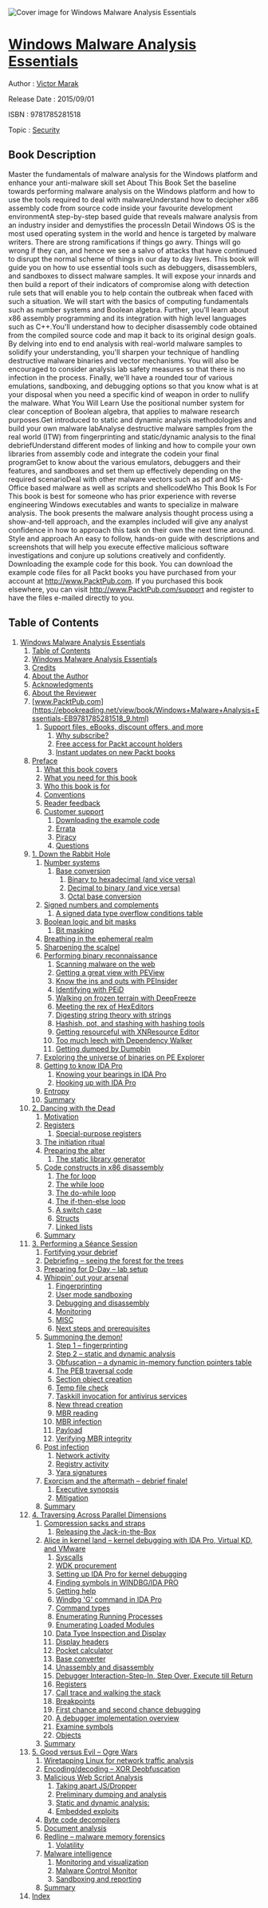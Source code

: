 ![Cover image for Windows Malware Analysis Essentials](https://imgdetail.ebookreading.net/cover/cover/security/EB9781785281518.jpg)

[Windows Malware Analysis Essentials](https://ebookreading.net/view/book/Windows+Malware+Analysis+Essentials-EB9781785281518_1.html "Windows Malware Analysis Essentials")
====================================================================================================================

Author : [Victor Marak](https://ebookreading.net/search/author/Victor+Marak)

Release Date : 2015/09/01

ISBN : 9781785281518

Topic : [Security](https://ebookreading.net/search/category/security)

Book Description
-----------------

 Master the fundamentals of malware analysis for the Windows platform and enhance your anti-malware skill set
About This Book
Set the baseline towards performing malware analysis on the Windows platform and how to use the tools required to deal with malwareUnderstand how to decipher x86 assembly code from source code inside your favourite development environmentA step-by-step based guide that reveals malware analysis from an industry insider and demystifies the processIn Detail
Windows OS is the most used operating system in the world and hence is targeted by malware writers. There are strong ramifications if things go awry. Things will go wrong if they can, and hence we see a salvo of attacks that have continued to disrupt the normal scheme of things in our day to day lives. This book will guide you on how to use essential tools such as debuggers, disassemblers, and sandboxes to dissect malware samples. It will expose your innards and then build a report of their indicators of compromise along with detection rule sets that will enable you to help contain the outbreak when faced with such a situation.
We will start with the basics of computing fundamentals such as number systems and Boolean algebra. Further, you'll learn about x86 assembly programming and its integration with high level languages such as C++.You'll understand how to decipher disassembly code obtained from the compiled source code and map it back to its original design goals.
By delving into end to end analysis with real-world malware samples to solidify your understanding, you'll sharpen your technique of handling destructive malware binaries and vector mechanisms. You will also be encouraged to consider analysis lab safety measures so that there is no infection in the process.
Finally, we'll have a rounded tour of various emulations, sandboxing, and debugging options so that you know what is at your disposal when you need a specific kind of weapon in order to nullify the malware.
What You Will Learn
Use the positional number system for clear conception of Boolean algebra, that applies to malware research purposes.Get introduced to static and dynamic analysis methodologies and build your own malware labAnalyse destructive malware samples from the real world (ITW) from fingerprinting and static/dynamic analysis to the final debriefUnderstand different modes of linking and how to compile your own libraries from assembly code and integrate the codein your final programGet to know about the various emulators, debuggers and their features, and sandboxes and set them up effectively depending on the required scenarioDeal with other malware vectors such as pdf and MS-Office based malware as well as scripts and shellcodeWho This Book Is For
This book is best for someone who has prior experience with reverse engineering Windows executables and wants to specialize in malware analysis. The book presents the malware analysis thought process using a show-and-tell approach, and the examples included will give any analyst confidence in how to approach this task on their own the next time around.
Style and approach
An easy to follow, hands-on guide with descriptions and screenshots that will help you execute effective malicious software investigations and conjure up solutions creatively and confidently.
Downloading the example code for this book. You can download the example code files for all Packt books you have purchased from your account at http://www.PacktPub.com. If you purchased this book elsewhere, you can visit http://www.PacktPub.com/support and register to have the files e-mailed directly to you.
              
Table of Contents
-----------------

1. [Windows Malware Analysis Essentials](https://ebookreading.net/view/book/Windows+Malware+Analysis+Essentials-EB9781785281518_3.html)
    1. [Table of Contents](https://ebookreading.net/view/book/Windows+Malware+Analysis+Essentials-EB9781785281518_2.html)
    1. [Windows Malware Analysis Essentials](https://ebookreading.net/view/book/Windows+Malware+Analysis+Essentials-EB9781785281518_4.html)
    1. [Credits](https://ebookreading.net/view/book/Windows+Malware+Analysis+Essentials-EB9781785281518_5.html)
    1. [About the Author](https://ebookreading.net/view/book/Windows+Malware+Analysis+Essentials-EB9781785281518_6.html)
    1. [Acknowledgments](https://ebookreading.net/view/book/Windows+Malware+Analysis+Essentials-EB9781785281518_7.html)
    1. [About the Reviewer](https://ebookreading.net/view/book/Windows+Malware+Analysis+Essentials-EB9781785281518_8.html)
    1. [www.PacktPub.com](https://ebookreading.net/view/book/Windows+Malware+Analysis+Essentials-EB9781785281518_9.html)
        1. [Support files, eBooks, discount offers, and more](https://ebookreading.net/view/book/Windows+Malware+Analysis+Essentials-EB9781785281518_9.html#ch00lvl1sec01)
            1. [Why subscribe?](https://ebookreading.net/view/book/Windows+Malware+Analysis+Essentials-EB9781785281518_9.html#ch00lvl2sec01)
            1. [Free access for Packt account holders](https://ebookreading.net/view/book/Windows+Malware+Analysis+Essentials-EB9781785281518_9.html#ch00lvl2sec02)
            1. [Instant updates on new Packt books](https://ebookreading.net/view/book/Windows+Malware+Analysis+Essentials-EB9781785281518_9.html#ch00lvl2sec03)
    1. [Preface](https://ebookreading.net/view/book/Windows+Malware+Analysis+Essentials-EB9781785281518_10.html)
        1. [What this book covers](https://ebookreading.net/view/book/Windows+Malware+Analysis+Essentials-EB9781785281518_10.html#ch00lvl1sec02)
        1. [What you need for this book](https://ebookreading.net/view/book/Windows+Malware+Analysis+Essentials-EB9781785281518_11.html)
        1. [Who this book is for](https://ebookreading.net/view/book/Windows+Malware+Analysis+Essentials-EB9781785281518_13.html)
        1. [Conventions](https://ebookreading.net/view/book/Windows+Malware+Analysis+Essentials-EB9781785281518_14.html)
        1. [Reader feedback](https://ebookreading.net/view/book/Windows+Malware+Analysis+Essentials-EB9781785281518_15.html)
        1. [Customer support](https://ebookreading.net/view/book/Windows+Malware+Analysis+Essentials-EB9781785281518_16.html)
            1. [Downloading the example code](https://ebookreading.net/view/book/Windows+Malware+Analysis+Essentials-EB9781785281518_16.html#ch00lvl2sec04)
            1. [Errata](https://ebookreading.net/view/book/Windows+Malware+Analysis+Essentials-EB9781785281518_16.html#ch00lvl2sec05)
            1. [Piracy](https://ebookreading.net/view/book/Windows+Malware+Analysis+Essentials-EB9781785281518_16.html#ch00lvl2sec06)
            1. [Questions](https://ebookreading.net/view/book/Windows+Malware+Analysis+Essentials-EB9781785281518_16.html#ch00lvl2sec07)
    1. [1. Down the Rabbit Hole](https://ebookreading.net/view/book/Windows+Malware+Analysis+Essentials-EB9781785281518_17.html)
        1. [Number systems](https://ebookreading.net/view/book/Windows+Malware+Analysis+Essentials-EB9781785281518_17.html#ch01lvl1sec08)
            1. [Base conversion](https://ebookreading.net/view/book/Windows+Malware+Analysis+Essentials-EB9781785281518_17.html#ch01lvl2sec08)
                1. [Binary to hexadecimal (and vice versa)](https://ebookreading.net/view/book/Windows+Malware+Analysis+Essentials-EB9781785281518_17.html#ch01lvl3sec01)
                1. [Decimal to binary (and vice versa)](https://ebookreading.net/view/book/Windows+Malware+Analysis+Essentials-EB9781785281518_17.html#ch01lvl3sec02)
                1. [Octal base conversion](https://ebookreading.net/view/book/Windows+Malware+Analysis+Essentials-EB9781785281518_17.html#ch01lvl3sec03)
        1. [Signed numbers and complements](https://ebookreading.net/view/book/Windows+Malware+Analysis+Essentials-EB9781785281518_18.html)
            1. [A signed data type overflow conditions table](https://ebookreading.net/view/book/Windows+Malware+Analysis+Essentials-EB9781785281518_18.html#ch01lvl2sec09)
        1. [Boolean logic and bit masks](https://ebookreading.net/view/book/Windows+Malware+Analysis+Essentials-EB9781785281518_19.html)
            1. [Bit masking](https://ebookreading.net/view/book/Windows+Malware+Analysis+Essentials-EB9781785281518_19.html#ch01lvl2sec10)
        1. [Breathing in the ephemeral realm](https://ebookreading.net/view/book/Windows+Malware+Analysis+Essentials-EB9781785281518_20.html)
        1. [Sharpening the scalpel](https://ebookreading.net/view/book/Windows+Malware+Analysis+Essentials-EB9781785281518_21.html)
        1. [Performing binary reconnaissance](https://ebookreading.net/view/book/Windows+Malware+Analysis+Essentials-EB9781785281518_22.html)
            1. [Scanning malware on the web](https://ebookreading.net/view/book/Windows+Malware+Analysis+Essentials-EB9781785281518_22.html#ch01lvl2sec11)
            1. [Getting a great view with PEView](https://ebookreading.net/view/book/Windows+Malware+Analysis+Essentials-EB9781785281518_22.html#ch01lvl2sec12)
            1. [Know the ins and outs with PEInsider](https://ebookreading.net/view/book/Windows+Malware+Analysis+Essentials-EB9781785281518_22.html#ch01lvl2sec13)
            1. [Identifying with PEiD](https://ebookreading.net/view/book/Windows+Malware+Analysis+Essentials-EB9781785281518_22.html#ch01lvl2sec14)
            1. [Walking on frozen terrain with DeepFreeze](https://ebookreading.net/view/book/Windows+Malware+Analysis+Essentials-EB9781785281518_22.html#ch01lvl2sec15)
            1. [Meeting the rex of HexEditors](https://ebookreading.net/view/book/Windows+Malware+Analysis+Essentials-EB9781785281518_22.html#ch01lvl2sec16)
            1. [Digesting string theory with strings](https://ebookreading.net/view/book/Windows+Malware+Analysis+Essentials-EB9781785281518_22.html#ch01lvl2sec17)
            1. [Hashish, pot, and stashing with hashing tools](https://ebookreading.net/view/book/Windows+Malware+Analysis+Essentials-EB9781785281518_22.html#ch01lvl2sec18)
            1. [Getting resourceful with XNResource Editor](https://ebookreading.net/view/book/Windows+Malware+Analysis+Essentials-EB9781785281518_22.html#ch01lvl2sec19)
            1. [Too much leech with Dependency Walker](https://ebookreading.net/view/book/Windows+Malware+Analysis+Essentials-EB9781785281518_22.html#ch01lvl2sec20)
            1. [Getting dumped by Dumpbin](https://ebookreading.net/view/book/Windows+Malware+Analysis+Essentials-EB9781785281518_22.html#ch01lvl2sec21)
        1. [Exploring the universe of binaries on PE Explorer](https://ebookreading.net/view/book/Windows+Malware+Analysis+Essentials-EB9781785281518_23.html)
        1. [Getting to know IDA Pro](https://ebookreading.net/view/book/Windows+Malware+Analysis+Essentials-EB9781785281518_0.html)
            1. [Knowing your bearings in IDA Pro](https://ebookreading.net/view/book/Windows+Malware+Analysis+Essentials-EB9781785281518_0.html#ch01lvl2sec22)
            1. [Hooking up with IDA Pro](https://ebookreading.net/view/book/Windows+Malware+Analysis+Essentials-EB9781785281518_0.html#ch01lvl2sec23)
        1. [Entropy](https://ebookreading.net/view/book/Windows+Malware+Analysis+Essentials-EB9781785281518_24.html)
        1. [Summary](https://ebookreading.net/view/book/Windows+Malware+Analysis+Essentials-EB9781785281518_25.html)
    1. [2. Dancing with the Dead](https://ebookreading.net/view/book/Windows+Malware+Analysis+Essentials-EB9781785281518_26.html)
        1. [Motivation](https://ebookreading.net/view/book/Windows+Malware+Analysis+Essentials-EB9781785281518_26.html#ch02lvl1sec18)
        1. [Registers](https://ebookreading.net/view/book/Windows+Malware+Analysis+Essentials-EB9781785281518_27.html)
            1. [Special-purpose registers](https://ebookreading.net/view/book/Windows+Malware+Analysis+Essentials-EB9781785281518_27.html#ch02lvl2sec24)
        1. [The initiation ritual](https://ebookreading.net/view/book/Windows+Malware+Analysis+Essentials-EB9781785281518_28.html)
        1. [Preparing the alter](https://ebookreading.net/view/book/Windows+Malware+Analysis+Essentials-EB9781785281518_29.html)
            1. [The static library generator](https://ebookreading.net/view/book/Windows+Malware+Analysis+Essentials-EB9781785281518_29.html#ch02lvl2sec25)
        1. [Code constructs in x86 disassembly](https://ebookreading.net/view/book/Windows+Malware+Analysis+Essentials-EB9781785281518_30.html)
            1. [The for loop](https://ebookreading.net/view/book/Windows+Malware+Analysis+Essentials-EB9781785281518_30.html#ch02lvl2sec26)
            1. [The while loop](https://ebookreading.net/view/book/Windows+Malware+Analysis+Essentials-EB9781785281518_30.html#ch02lvl2sec27)
            1. [The do-while loop](https://ebookreading.net/view/book/Windows+Malware+Analysis+Essentials-EB9781785281518_30.html#ch02lvl2sec28)
            1. [The if-then-else loop](https://ebookreading.net/view/book/Windows+Malware+Analysis+Essentials-EB9781785281518_30.html#ch02lvl2sec29)
            1. [A switch case](https://ebookreading.net/view/book/Windows+Malware+Analysis+Essentials-EB9781785281518_30.html#ch02lvl2sec30)
            1. [Structs](https://ebookreading.net/view/book/Windows+Malware+Analysis+Essentials-EB9781785281518_30.html#ch02lvl2sec31)
            1. [Linked lists](https://ebookreading.net/view/book/Windows+Malware+Analysis+Essentials-EB9781785281518_30.html#ch02lvl2sec32)
        1. [Summary](https://ebookreading.net/view/book/Windows+Malware+Analysis+Essentials-EB9781785281518_31.html)
    1. [3. Performing a Séance Session](https://ebookreading.net/view/book/Windows+Malware+Analysis+Essentials-EB9781785281518_32.html)
        1. [Fortifying your debrief](https://ebookreading.net/view/book/Windows+Malware+Analysis+Essentials-EB9781785281518_32.html#ch03lvl1sec24)
        1. [Debriefing – seeing the forest for the trees](https://ebookreading.net/view/book/Windows+Malware+Analysis+Essentials-EB9781785281518_34.html)
        1. [Preparing for D-Day – lab setup](https://ebookreading.net/view/book/Windows+Malware+Analysis+Essentials-EB9781785281518_0.html)
        1. [Whippin&#39; out your arsenal](https://ebookreading.net/view/book/Windows+Malware+Analysis+Essentials-EB9781785281518_35.html)
            1. [Fingerprinting](https://ebookreading.net/view/book/Windows+Malware+Analysis+Essentials-EB9781785281518_35.html#ch03lvl2sec33)
            1. [User mode sandboxing](https://ebookreading.net/view/book/Windows+Malware+Analysis+Essentials-EB9781785281518_35.html#ch03lvl2sec34)
            1. [Debugging and disassembly](https://ebookreading.net/view/book/Windows+Malware+Analysis+Essentials-EB9781785281518_35.html#ch03lvl2sec35)
            1. [Monitoring](https://ebookreading.net/view/book/Windows+Malware+Analysis+Essentials-EB9781785281518_35.html#ch03lvl2sec36)
            1. [MISC](https://ebookreading.net/view/book/Windows+Malware+Analysis+Essentials-EB9781785281518_35.html#ch03lvl2sec37)
            1. [Next steps and prerequisites](https://ebookreading.net/view/book/Windows+Malware+Analysis+Essentials-EB9781785281518_35.html#ch03lvl2sec38)
        1. [Summoning the demon!](https://ebookreading.net/view/book/Windows+Malware+Analysis+Essentials-EB9781785281518_37.html)
            1. [Step 1 – fingerprinting](https://ebookreading.net/view/book/Windows+Malware+Analysis+Essentials-EB9781785281518_37.html#ch03lvl2sec39)
            1. [Step 2 – static and dynamic analysis](https://ebookreading.net/view/book/Windows+Malware+Analysis+Essentials-EB9781785281518_37.html#ch03lvl2sec40)
            1. [Obfuscation – a dynamic in-memory function pointers table](https://ebookreading.net/view/book/Windows+Malware+Analysis+Essentials-EB9781785281518_37.html#ch03lvl2sec41)
            1. [The PEB traversal code](https://ebookreading.net/view/book/Windows+Malware+Analysis+Essentials-EB9781785281518_37.html#ch03lvl2sec42)
            1. [Section object creation](https://ebookreading.net/view/book/Windows+Malware+Analysis+Essentials-EB9781785281518_37.html#ch03lvl2sec43)
            1. [Temp file check](https://ebookreading.net/view/book/Windows+Malware+Analysis+Essentials-EB9781785281518_37.html#ch03lvl2sec44)
            1. [Taskkill invocation for antivirus services](https://ebookreading.net/view/book/Windows+Malware+Analysis+Essentials-EB9781785281518_37.html#ch03lvl2sec45)
            1. [New thread creation](https://ebookreading.net/view/book/Windows+Malware+Analysis+Essentials-EB9781785281518_37.html#ch03lvl2sec46)
            1. [MBR reading](https://ebookreading.net/view/book/Windows+Malware+Analysis+Essentials-EB9781785281518_37.html#ch03lvl2sec47)
            1. [MBR infection](https://ebookreading.net/view/book/Windows+Malware+Analysis+Essentials-EB9781785281518_37.html#ch03lvl2sec48)
            1. [Payload](https://ebookreading.net/view/book/Windows+Malware+Analysis+Essentials-EB9781785281518_37.html#ch03lvl2sec49)
            1. [Verifying MBR integrity](https://ebookreading.net/view/book/Windows+Malware+Analysis+Essentials-EB9781785281518_37.html#ch03lvl2sec50)
        1. [Post infection](https://ebookreading.net/view/book/Windows+Malware+Analysis+Essentials-EB9781785281518_0.html)
            1. [Network activity](https://ebookreading.net/view/book/Windows+Malware+Analysis+Essentials-EB9781785281518_0.html#ch03lvl2sec51)
            1. [Registry activity](https://ebookreading.net/view/book/Windows+Malware+Analysis+Essentials-EB9781785281518_0.html#ch03lvl2sec52)
            1. [Yara signatures](https://ebookreading.net/view/book/Windows+Malware+Analysis+Essentials-EB9781785281518_0.html#ch03lvl2sec53)
        1. [Exorcism and the aftermath – debrief finale!](https://ebookreading.net/view/book/Windows+Malware+Analysis+Essentials-EB9781785281518_38.html)
            1. [Executive synopsis](https://ebookreading.net/view/book/Windows+Malware+Analysis+Essentials-EB9781785281518_38.html#ch03lvl2sec54)
            1. [Mitigation](https://ebookreading.net/view/book/Windows+Malware+Analysis+Essentials-EB9781785281518_38.html#ch03lvl2sec55)
        1. [Summary](https://ebookreading.net/view/book/Windows+Malware+Analysis+Essentials-EB9781785281518_39.html)
    1. [4. Traversing Across Parallel Dimensions](https://ebookreading.net/view/book/Windows+Malware+Analysis+Essentials-EB9781785281518_40.html)
        1. [Compression sacks and straps](https://ebookreading.net/view/book/Windows+Malware+Analysis+Essentials-EB9781785281518_40.html#ch04lvl1sec32)
            1. [Releasing the Jack-in-the-Box](https://ebookreading.net/view/book/Windows+Malware+Analysis+Essentials-EB9781785281518_40.html#ch04lvl2sec56)
        1. [Alice in kernel land – kernel debugging with IDA Pro, Virtual KD, and VMware](https://ebookreading.net/view/book/Windows+Malware+Analysis+Essentials-EB9781785281518_41.html)
            1. [Syscalls](https://ebookreading.net/view/book/Windows+Malware+Analysis+Essentials-EB9781785281518_41.html#ch04lvl2sec57)
            1. [WDK procurement](https://ebookreading.net/view/book/Windows+Malware+Analysis+Essentials-EB9781785281518_41.html#ch04lvl2sec58)
            1. [Setting up IDA Pro for kernel debugging](https://ebookreading.net/view/book/Windows+Malware+Analysis+Essentials-EB9781785281518_41.html#ch04lvl2sec59)
            1. [Finding symbols in WINDBG/IDA PRO](https://ebookreading.net/view/book/Windows+Malware+Analysis+Essentials-EB9781785281518_41.html#ch04lvl2sec60)
            1. [Getting help](https://ebookreading.net/view/book/Windows+Malware+Analysis+Essentials-EB9781785281518_41.html#ch04lvl2sec61)
            1. [Windbg &#39;G&#39; command in IDA Pro](https://ebookreading.net/view/book/Windows+Malware+Analysis+Essentials-EB9781785281518_41.html#ch04lvl2sec62)
            1. [Command types](https://ebookreading.net/view/book/Windows+Malware+Analysis+Essentials-EB9781785281518_41.html#ch04lvl2sec63)
            1. [Enumerating Running Processes](https://ebookreading.net/view/book/Windows+Malware+Analysis+Essentials-EB9781785281518_41.html#ch04lvl2sec64)
            1. [Enumerating Loaded Modules](https://ebookreading.net/view/book/Windows+Malware+Analysis+Essentials-EB9781785281518_41.html#ch04lvl2sec65)
            1. [Data Type Inspection and Display](https://ebookreading.net/view/book/Windows+Malware+Analysis+Essentials-EB9781785281518_41.html#ch04lvl2sec66)
            1. [Display headers](https://ebookreading.net/view/book/Windows+Malware+Analysis+Essentials-EB9781785281518_41.html#ch04lvl2sec67)
            1. [Pocket calculator](https://ebookreading.net/view/book/Windows+Malware+Analysis+Essentials-EB9781785281518_41.html#ch04lvl2sec68)
            1. [Base converter](https://ebookreading.net/view/book/Windows+Malware+Analysis+Essentials-EB9781785281518_41.html#ch04lvl2sec69)
            1. [Unassembly and disassembly](https://ebookreading.net/view/book/Windows+Malware+Analysis+Essentials-EB9781785281518_41.html#ch04lvl2sec70)
            1. [Debugger Interaction-Step-In, Step Over, Execute till Return](https://ebookreading.net/view/book/Windows+Malware+Analysis+Essentials-EB9781785281518_41.html#ch04lvl2sec71)
            1. [Registers](https://ebookreading.net/view/book/Windows+Malware+Analysis+Essentials-EB9781785281518_41.html#ch04lvl2sec72)
            1. [Call trace and walking the stack](https://ebookreading.net/view/book/Windows+Malware+Analysis+Essentials-EB9781785281518_41.html#ch04lvl2sec73)
            1. [Breakpoints](https://ebookreading.net/view/book/Windows+Malware+Analysis+Essentials-EB9781785281518_41.html#ch04lvl2sec74)
            1. [First chance and second chance debugging](https://ebookreading.net/view/book/Windows+Malware+Analysis+Essentials-EB9781785281518_41.html#ch04lvl2sec75)
            1. [A debugger implementation overview](https://ebookreading.net/view/book/Windows+Malware+Analysis+Essentials-EB9781785281518_41.html#ch04lvl2sec76)
            1. [Examine symbols](https://ebookreading.net/view/book/Windows+Malware+Analysis+Essentials-EB9781785281518_41.html#ch04lvl2sec77)
            1. [Objects](https://ebookreading.net/view/book/Windows+Malware+Analysis+Essentials-EB9781785281518_41.html#ch04lvl2sec78)
        1. [Summary](https://ebookreading.net/view/book/Windows+Malware+Analysis+Essentials-EB9781785281518_42.html)
    1. [5. Good versus Evil – Ogre Wars](https://ebookreading.net/view/book/Windows+Malware+Analysis+Essentials-EB9781785281518_43.html)
        1. [Wiretapping Linux for network traffic analysis](https://ebookreading.net/view/book/Windows+Malware+Analysis+Essentials-EB9781785281518_43.html#ch05lvl1sec35)
        1. [Encoding/decoding – XOR Deobfuscation](https://ebookreading.net/view/book/Windows+Malware+Analysis+Essentials-EB9781785281518_44.html)
        1. [Malicious Web Script Analysis](https://ebookreading.net/view/book/Windows+Malware+Analysis+Essentials-EB9781785281518_45.html)
            1. [Taking apart JS/Dropper](https://ebookreading.net/view/book/Windows+Malware+Analysis+Essentials-EB9781785281518_45.html#ch05lvl2sec79)
            1. [Preliminary dumping and analysis](https://ebookreading.net/view/book/Windows+Malware+Analysis+Essentials-EB9781785281518_45.html#ch05lvl2sec80)
            1. [Static and dynamic analysis:](https://ebookreading.net/view/book/Windows+Malware+Analysis+Essentials-EB9781785281518_45.html#ch05lvl2sec81)
            1. [Embedded exploits](https://ebookreading.net/view/book/Windows+Malware+Analysis+Essentials-EB9781785281518_45.html#ch05lvl2sec82)
        1. [Byte code decompilers](https://ebookreading.net/view/book/Windows+Malware+Analysis+Essentials-EB9781785281518_46.html)
        1. [Document analysis](https://ebookreading.net/view/book/Windows+Malware+Analysis+Essentials-EB9781785281518_47.html)
        1. [Redline – malware memory forensics](https://ebookreading.net/view/book/Windows+Malware+Analysis+Essentials-EB9781785281518_48.html)
            1. [Volatility](https://ebookreading.net/view/book/Windows+Malware+Analysis+Essentials-EB9781785281518_48.html#ch05lvl2sec83)
        1. [Malware intelligence](https://ebookreading.net/view/book/Windows+Malware+Analysis+Essentials-EB9781785281518_49.html)
            1. [Monitoring and visualization](https://ebookreading.net/view/book/Windows+Malware+Analysis+Essentials-EB9781785281518_49.html#ch05lvl2sec84)
            1. [Malware Control Monitor](https://ebookreading.net/view/book/Windows+Malware+Analysis+Essentials-EB9781785281518_49.html#ch05lvl2sec85)
            1. [Sandboxing and reporting](https://ebookreading.net/view/book/Windows+Malware+Analysis+Essentials-EB9781785281518_49.html#ch05lvl2sec86)
        1. [Summary](https://ebookreading.net/view/book/Windows+Malware+Analysis+Essentials-EB9781785281518_50.html)
    1. [Index](https://ebookreading.net/view/book/Windows+Malware+Analysis+Essentials-EB9781785281518_51.html)
